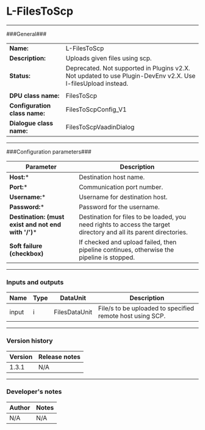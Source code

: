 # L-FilesToScp #
----------

###General###

|                              |                                                               |
|------------------------------|---------------------------------------------------------------|
|**Name:**                     |L-FilesToScp                                             |
|**Description:**              |Uploads given files using scp. |
|**Status:**                   |Deprecated. Not supported in Plugins v2.X. Not updated to use Plugin-DevEnv v2.X. Use l-filesUpload instead.  |
|                              |                                                               |
|**DPU class name:**           |FilesToScp     | 
|**Configuration class name:** |FilesToScpConfig_V1                           |
|**Dialogue class name:**      |FilesToScpVaadinDialog | 

***

###Configuration parameters###


|Parameter                        |Description                             |                                                        
|---------------------------------|----------------------------------------|
|**Host:*** |Destination host name.  |
|**Port:*** |Communication port number.|
|**Username:*** |Username for destination host. |
|**Password:*** |Password for the username.  |
|**Destination: (must exist and not end with '/')***| Destination for files to be loaded, you need rights to access the target directory and all its parent directories. |
|**Soft failure (checkbox)**|If checked and upload failed, then pipeline continues, otherwise the pipeline is stopped. |


***

### Inputs and outputs ###

|Name                |Type       |DataUnit                         |Description                        |
|--------------------|-----------|---------------------------------|-----------------------------------|
|input |i |FilesDataUnit |File/s to be uploaded to specified remote host using SCP.  |

***

### Version history ###

|Version            |Release notes                                   |
|-------------------|------------------------------------------------|
|1.3.1              |N/A                                             |                                


***

### Developer's notes ###

|Author            |Notes                 |
|------------------|----------------------|
|N/A               |N/A                   | 

